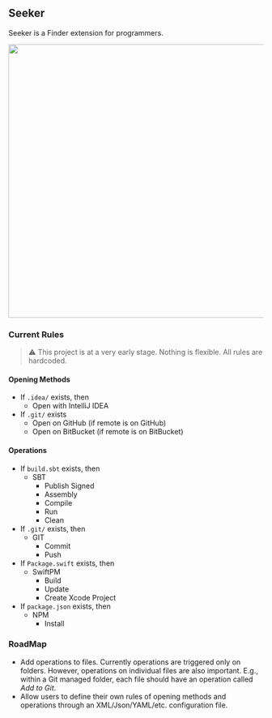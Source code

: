 ## Seeker

Seeker is a Finder extension for programmers. 

<img src="https://cloud.githubusercontent.com/assets/4944003/20614218/eeed189a-b299-11e6-8ad6-65a49c03b58a.png" width=540px />


### Current Rules

> ⚠️ This project is at a very early stage. Nothing is flexible. All rules are hardcoded. 

#### Opening Methods
- If `.idea/` exists, then
	- Open with IntelliJ IDEA
- If `.git/` exists
	- Open on GitHub (if remote is on GitHub)
	- Open on BitBucket (if remote is on BitBucket)

#### Operations
- If `build.sbt` exists, then
	- SBT
		- Publish Signed
		- Assembly
		- Compile
		- Run
		- Clean
- If `.git/` exists, then
	- GIT
		- Commit
		- Push
- If `Package.swift` exists, then
	- SwiftPM
		- Build
		- Update
		- Create Xcode Project
- If `package.json` exists, then
	- NPM
		- Install
		
### RoadMap
- Add operations to files. Currently operations are triggered only on folders. However, operations on individual files are also important. E.g., within a Git managed folder, each file should have an operation called *Add to Git*.
- Allow users to define their own rules of opening methods and operations through an XML/Json/YAML/etc. configuration file.